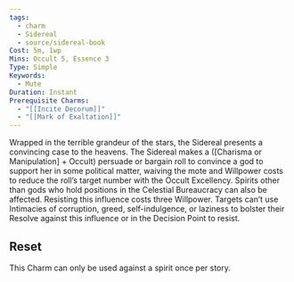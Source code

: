 ```yaml
---
tags:
  - charm
  - Sidereal
  - source/sidereal-book
Cost: 5m, 1wp
Mins: Occult 5, Essence 3
Type: Simple
Keywords:
  - Mute
Duration: Instant
Prerequisite Charms:
  - "[[Incite Decorum]]"
  - "[[Mark of Exaltation]]"
---
```

Wrapped in the terrible grandeur of the stars, the Sidereal presents a convincing case to the heavens. The Sidereal makes a ([Charisma or Manipulation] + Occult) persuade or bargain roll to convince a god to support her in some political matter, waiving the mote and Willpower costs to reduce the roll’s target number with the Occult Excellency. Spirits other than gods who hold positions in the Celestial Bureaucracy can also be affected. Resisting this influence costs three Willpower. Targets can’t use Intimacies of corruption, greed, self-indulgence, or laziness to bolster their Resolve against this influence or in the Decision Point to resist. 
## Reset
This Charm can only be used against a spirit once per story.